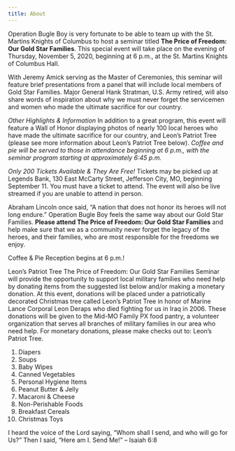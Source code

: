```yaml
---
title: About
---
```

<re-img src="Chris_Jarboe.jpg" hovereffect=true></re-img>

Operation Bugle Boy is very fortunate to be able to team up with the St. Martins Knights of Columbus to host a seminar titled **The Price of Freedom:  Our Gold Star Families**.  This special event will take place on the evening of Thursday, November 5, 2020, beginning at 6 p.m., at the St. Martins Knights of Columbus Hall.

With Jeremy Amick serving as the Master of Ceremonies, this seminar will feature brief presentations from a panel that will include local members of Gold Star Families.  Major General Hank Stratman, U.S. Army retired, will also share words of inspiration about why we must never forget the servicemen and women who made the ultimate sacrifice for our country.

*Other Highlights & Information*
In addition to a great program, this event will feature a Wall of Honor displaying photos of nearly 100 local heroes who have made the ultimate sacrifice for our country, and Leon’s Patriot Tree (please see more information about Leon’s Patriot Tree below).  *Coffee and pie will be served to those in attendance beginning at 6 p.m., with the seminar program starting at approximately 6:45 p.m.*

*Only 200 Tickets Available & They Are Free!*
Tickets may be picked up at Legends Bank, 130 East McCarty Street, Jefferson City, MO, beginning September 11.  You must have a ticket to attend.  The event will also be live streamed if you are unable to attend in person.

Abraham Lincoln once said, “A nation that does not honor its heroes will not long endure.”  Operation Bugle Boy feels the same way about our Gold Star Families.  **Please attend The Price of Freedom:  Our Gold Star Families** and help make sure that we as a community never forget the legacy of the heroes, and their families, who are most responsible for the freedoms we enjoy.

Coffee & Pie Reception begins at 6 p.m.!

Leon’s Patriot Tree
The Price of Freedom:  Our Gold Star Families Seminar will provide the opportunity to support local military families who need help by donating items from the suggested list below and/or making a monetary donation.  At this event, donations will be placed under a patriotically decorated Christmas tree called Leon’s Patriot Tree in honor of Marine Lance Corporal Leon Deraps who died fighting for us in Iraq in 2006.  These donations will be given to the Mid-MO Family PX food pantry, a volunteer organization that serves all branches of military families in our area who need help.  For monetary donations, please make checks out to:  Leon’s Patriot Tree.

1. Diapers
2. Soups
3. Baby Wipes
4. Canned Vegetables
5. Personal Hygiene Items
6. Peanut Butter & Jelly
7. Macaroni & Cheese
8. Non-Perishable Foods
9. Breakfast Cereals
10. Christmas Toys

I heard the voice of the Lord saying, “Whom shall I send, and who will go for Us?”  Then I said, “Here am I.  Send Me!” – Isaiah 6:8


<re-icons></re-icons>